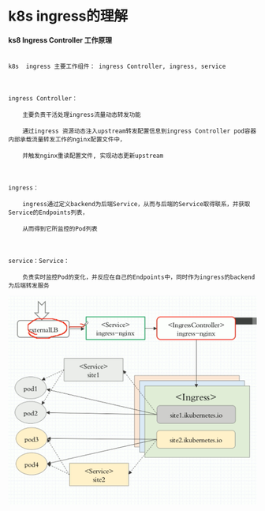 # k8s ingress的理解







#### ks8 Ingress Controller 工作原理



```

k8s  ingress 主要工作组件： ingress Controller, ingress, service



ingress Controller：

	主要负责干活处理ingress流量动态转发功能

	通过ingress 资源动态注入upstream转发配置信息到ingress Controller pod容器内部承载流量转发工作的nginx配置文件中，

	并触发nginx重读配置文件, 实现动态更新upstream



ingress：

	ingress通过定义backend为后端Service，从而与后端的Service取得联系，并获取Service的Endpoints列表，

	从而得到它所监控的Pod列表



service：Service：

	负责实时监控Pod的变化，并反应在自己的Endpoints中，同时作为ingress的backend为后端转发服务

```



![image-20210124204336790](https://github.com/ffzheng1222/k8sStudy/blob/master/png/image-20210124204336790.png)



